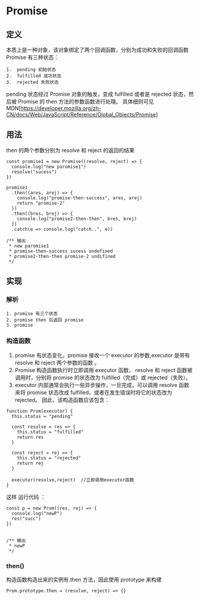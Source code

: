 # Promise

## 定义

本质上是一种对象，该对象绑定了两个回调函数，分别为成功和失败的回调函数
Promise 有三种状态：

    1.  pending 初始状态
    2.  fulfilled 成功状态
    3.  rejected 失败状态

pending 状态经过 Promise 对象的触发，变成 fulfilled 或者是 rejected 状态，然后被 Promise 的 then 方法的参数函数进行处理。 具体细则可见 MDN[https://developer.mozilla.org/zh-CN/docs/Web/JavaScript/Reference/Global_Objects/Promise]

## 用法

then 的两个参数分别为 resolve 和 reject 的返回的结果

```
const promise1 = new Promise((resolve, reject) => {
  console.log("new paromise1")
  resolve("sucess")
})

promise1
  .then((ares, arej) => {
    console.log("promise-then-success", ares, arej)
    return "promise-2"
  })
  .then((bres, brej) => {
    console.log("promise2-then-then", bres, brej)
  })
  .catch(e => console.log("catch..", e))

/** 输出
 * new paromise1
 * promise-then-success sucess undefined
 * promise2-then-then promise-2 undifined
 */
```

## 实现

### 解析

    1. promise 有三个状态
    2. promise then 后返回 promise
    3. promise

### 构造函数

1.  promise 有状态变化，promise 接收一个 executor 的参数,executor 是带有 resolve 和 reject 两个参数的函数 。
2.  Promise 构造函数执行时立即调用 executor 函数， resolve 和 reject 函数被调用时，分别将 promise 的状态改为 fulfilled（完成）或 rejected（失败）。
3.  executor 内部通常会执行一些异步操作，一旦完成，可以调用 resolve 函数来将 promise 状态改成 fulfilled，或者在发生错误时将它的状态改为 rejected。
    因此，该构造函数应该包含：

```
function Prom(executor) {
  this.status = "pending"

  const resolve = res => {
    this.status = "fulfilled"
    return res
  }

  const reject = rej => {
    this.status = "rejected"
    return rej
  }

  executor(resolve,reject)  //立即调用executor函数
}
```

这样 运行代码 ：

```
const p = new Prom((res, rej) => {
  console.log("newP")
  res("succ")
})


/** 输出
 * newP
 */
```

### then()

构造函数构造出来的实例有.then 方法，因此使用 prototype 来构建

```
Prom.prototype.then = (resolve, reject) => {}
```
